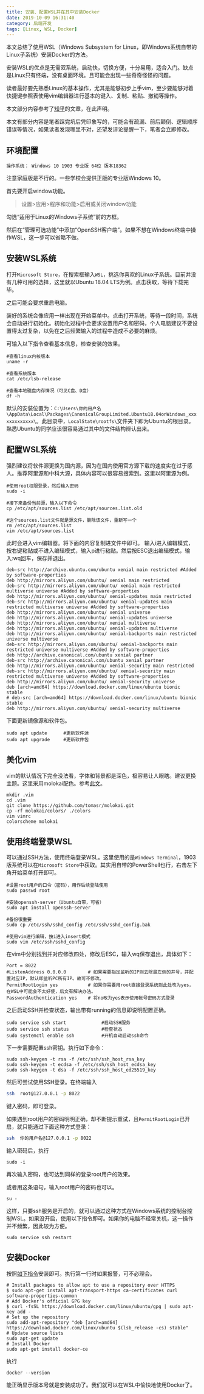 ```yaml
---
title: 安装、配置WSL并在其中安装Docker
date: 2019-10-09 16:31:40
category: 后端开发
tags: [Linux, WSL, Docker]
---
```

本文总结了使用WSL（Windows Subsystem for Linux，即Windows系统自带的Linux子系统）安装Docker的方法。

<!-- more -->

安装WSL的优点是无需双系统，启动快，切换方便，十分易用，适合入门。缺点是Linux只有终端，没有桌面环境。且可能会出现一些奇奇怪怪的问题。

读者最好要先熟悉Linux的基本操作，尤其是能够初步上手vim，至少要能够对着快捷键参照表使用vim编辑器进行基本的键入、复制、粘贴、撤销等操作。

本文部分内容参考了[知乎](https://zhuanlan.zhihu.com/p/61542198)的文章，在此声明。

本文有部分内容是笔者踩完坑后凭印象写的，可能会有疏漏、前后颠倒、逻辑顺序错误等情况，如果读者发现哪里不对，还望发评论提醒一下，笔者会立即修改。

## 环境配置
```
操作系统： Windows 10 1903 专业版 64位 版本18362
```
注意家庭版是不行的。一些学校会提供正版的专业版Windows 10。

首先要开启window功能。
> 设置>应用>程序和功能>启用或关闭window功能

勾选“适用于Linux的Windows子系统”前的方框。

然后在“管理可选功能”中添加“OpenSSH客户端”。如果不想在Windows终端中操作WSL，这一步可以省略不做。

## 安装WSL系统
打开`Microsoft Store`，在搜索框输入`WSL`，挑选你喜欢的Linux子系统。目前并没有几种可用的选择，这里就以Ubuntu 18.04 LTS为例。点击获取，等待下载完毕。

之后可能会要求重启电脑。

装好的系统会像应用一样出现在开始菜单中。点击打开系统，等待一段时间，系统会自动进行初始化。初始化过程中会要求设置用户名和密码，个人电脑建议不要设置得太过复杂，以免在之后频繁输入的过程中造成不必要的麻烦。

可输入以下指令查看基本信息，检查安装的效果。
```shell
#查看linux内核版本
uname -r

#查看系统版本
cat /etc/lsb-release

#查看本地磁盘内存情况（可见C盘、D盘）
df -h
```
默认的安装位置为：`C:\Users\你的用户名 \AppData\Local\Packages\CanonicalGroupLimited.Ubuntu18.04onWindows_xxxxxxxxxxxxx\`。此目录中，`LocalState\rootfs\`文件夹下即为Ubuntu的根目录。熟悉Ubuntu的同学应该很容易通过其中的文件结构辨认出来。

## 配置WSL系统
强烈建议将软件源更换为国内源，因为在国内使用官方源下载的速度实在过于感人。推荐阿里源和中科大源，具体内容可以很容易搜索到。这里以阿里源为例。
```shell
#使用root权限登录，然后输入密码
sudo -i

#接下来备份当前源，输入以下命令
cp /etc/apt/sources.list /etc/apt/sources.list.old 

#这个sources.list文件就是源文件，删除该文件，重新写一个
rm /etc/apt/sources.list
vim /etc/apt/sources.list
```
此时会进入vim编辑器。将下面的内容复制进文件中即可。
输入i进入编辑模式，按右键粘贴或不进入编辑模式，输入p进行粘贴。然后按ESC退出编辑模式，输入:wq回车，保存并退出。
```
deb-src http://archive.ubuntu.com/ubuntu xenial main restricted #Added by software-properties
deb http://mirrors.aliyun.com/ubuntu/ xenial main restricted
deb-src http://mirrors.aliyun.com/ubuntu/ xenial main restricted multiverse universe #Added by software-properties
deb http://mirrors.aliyun.com/ubuntu/ xenial-updates main restricted
deb-src http://mirrors.aliyun.com/ubuntu/ xenial-updates main restricted multiverse universe #Added by software-properties
deb http://mirrors.aliyun.com/ubuntu/ xenial universe
deb http://mirrors.aliyun.com/ubuntu/ xenial-updates universe
deb http://mirrors.aliyun.com/ubuntu/ xenial multiverse
deb http://mirrors.aliyun.com/ubuntu/ xenial-updates multiverse
deb http://mirrors.aliyun.com/ubuntu/ xenial-backports main restricted universe multiverse
deb-src http://mirrors.aliyun.com/ubuntu/ xenial-backports main restricted universe multiverse #Added by software-properties
deb http://archive.canonical.com/ubuntu xenial partner
deb-src http://archive.canonical.com/ubuntu xenial partner
deb http://mirrors.aliyun.com/ubuntu/ xenial-security main restricted
deb-src http://mirrors.aliyun.com/ubuntu/ xenial-security main restricted multiverse universe #Added by software-properties
deb http://mirrors.aliyun.com/ubuntu/ xenial-security universe
deb [arch=amd64] https://download.docker.com/linux/ubuntu bionic stable
# deb-src [arch=amd64] https://download.docker.com/linux/ubuntu bionic stable
deb http://mirrors.aliyun.com/ubuntu/ xenial-security multiverse
```
下面更新镜像源和软件包。
```shell
sudo apt update      #更新软件源
sudo apt upgrade     #更新软件包
```

## 美化vim
vim的默认情况下完全没法看，字体和背景都是深色，极容易让人眼瞎。建议更换主题。这里采用molokai配色。参考[此文](https://blog.csdn.net/zycdsg/article/details/79057698)。
```shell
mkdir .vim
cd .vim
git clone https://github.com/tomasr/molokai.git
cp -rf molokai/colors/ ./colors
vim vimrc
colorscheme molokai
```

## 使用终端登录WSL
可以通过SSH方法，使用终端登录WSL。这里使用的是`Windows Terminal`，1903版系统可以在`Microsoft Store`中获取。其实用自带的PowerShell也行，右击左下角开始菜单打开即可。
```shell
#设置root用户的口令（密码），用作后续登陆使用
sudo passwd root

#安装openssh-server（Ubuntu自带，可省）
sudo apt install openssh-server

#备份很重要
sudo cp /etc/ssh/sshd_config /etc/ssh/sshd_config.bak

#使用vim进行编辑，按i进入insert模式
sudo vim /etc/ssh/sshd_config
```
在vim中分别找到并对应修改四处，修改后ESC，输入wq保存退出，具体如下：
```
Port = 8022
#ListenAddress 0.0.0.0        # 如果需要指定监听的IP则去除最左侧的井号，并配置对应IP，默认即监听PC所有IP。故可不修改。
PermitRootLogin yes           # 如果你需要用root直接登录系统则此处改为yes，在WSL中可能会不太好使，后文有解决办法。
PasswordAuthentication yes    # 将no改为yes表示使用帐号密码方式登录
```
之后启动SSH并检查状态，输出带有running的信息即说明配置正确。
```shell
sudo service ssh start             #启动SSH服务
sudo service ssh status            #检查状态
sudo systemctl enable ssh          #开机自动启动ssh命令
```
下一步需要配置ssh密钥。执行如下命令：
```shell
sudo ssh-keygen -t rsa -f /etc/ssh/ssh_host_rsa_key
sudo ssh-keygen -t ecdsa -f /etc/ssh/ssh_host_ecdsa_key
sudo ssh-keygen -t dsa -f /etc/ssh/ssh_host_ed25519_key
```
然后可尝试使用SSH登录。在终端输入
```bash
ssh  root@127.0.0.1 -p 8022
```
键入密码，即可登录。

如果遇到root用户的密码明明正确，却不断提示重试，且`PermitRootLogin`已开启，就只能通过下面这种方式登录：

```bash
ssh  你的用户名@127.0.0.1 -p 8022
```
输入密码后，执行
```shell
sudo -i
```
再次输入密码，也可达到同样的登录root用户的效果。

或者用这条语句，输入root用户的密码也可以。
```shell
su -
```

这样，只要ssh服务是开启的，就可以通过这种方式在Windows系统的控制台控制WSL。如果没开启，使用以下指令即可。如果你的电脑不经常关机，这一操作并不频繁，因此较为方便。
```shell
sudo service ssh restart
```

## 安装Docker
按照[如下指令](https://blog.jayway.com/2017/04/19/running-docker-on-bash-on-windows/)安装即可。执行第一行时如果报警，可不必理会。
```shell
# Install packages to allow apt to use a repository over HTTPS
$ sudo apt-get install apt-transport-https ca-certificates curl software-properties-common
# Add Docker's official GPG key
$ curl -fsSL https://download.docker.com/linux/ubuntu/gpg | sudo apt-key add -
# Set up the repository
sudo add-apt-repository "deb [arch=amd64] https://download.docker.com/linux/ubuntu $(lsb_release -cs) stable"
# Update source lists
sudo apt-get update
# Install Docker
sudo apt-get install docker-ce
```
执行
```shell
docker --version
```
能正确显示版本号就是安装成功了。我们就可以在WSL中愉快地使用Docker了。